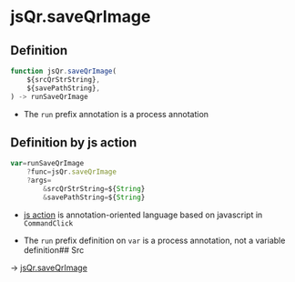 # jsQr.saveQrImage

## Definition

```js.js
function jsQr.saveQrImage(
	${srcQrStrString},
	${savePathString},
) -> runSaveQrImage
```

- The `run` prefix annotation is a process annotation
## Definition by js action

```js.js
var=runSaveQrImage
	?func=jsQr.saveQrImage
	?args=
		&srcQrStrString=${String}
		&savePathString=${String}
```

- [js action](#) is annotation-oriented language based on javascript in `CommandClick`

- The `run` prefix definition on `var` is a process annotation, not a variable definition## Src

-> [jsQr.saveQrImage](https://github.com/puutaro/CommandClick/blob/master/app/src/main/java/com/puutaro/commandclick/fragment_lib/terminal_fragment/js_interface/qr/JsQr.kt#L242)


